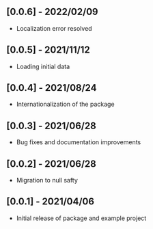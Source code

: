 ## [0.0.6] - 2022/02/09

* Localization error resolved

## [0.0.5] - 2021/11/12

* Loading initial data

## [0.0.4] - 2021/08/24

* Internationalization of the package

## [0.0.3] - 2021/06/28

* Bug fixes and documentation improvements

## [0.0.2] - 2021/06/28

* Migration to null safty


## [0.0.1] - 2021/04/06

* Initial release of package and example project
